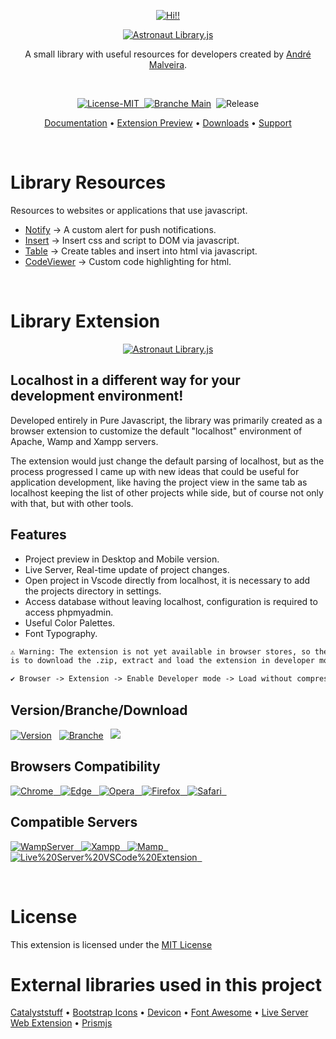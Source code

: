 <p align="center">
  <a href="#astroanut-hi"><img src="https://gist.githubusercontent.com/andremalveira/3216f39117e2c209187fa7aedf872f96/raw/8128ef26840b025e43ea904289e63123a09930b6/astronaut-hi.png" alt="Hi!!"/></a>
</p>
<p align="center">
  <a href="#astroanut-name"><img src="https://gist.githubusercontent.com/andremalveira/a79766d05424a62246842f4b4da75c0f/raw/fa7ddb1e4342e0eac032edad32b0876d349471e9/astronaut-name.png" alt="Astronaut Library.js"/></a>
</p>
<p align="center">
A small library with useful resources for developers created by <a href="https://github.com/andremalveira">André Malveira</a>.
</p>

<br>

<p align="center">
<a href="#details">
<img src="https://img.shields.io/badge/License-MIT-319046?" alt="License-MIT"/>&nbsp;&nbsp;<img src="https://img.shields.io/badge/Branche-Main-319046" alt="Branche Main"/></a>&nbsp;&nbsp;<img src="https://img.shields.io/badge/Latest%20Release-v1.0.0-319046" alt="Release"/></a>

</p>

<p align="center">
  <a href="https://astlibjs.ga/">Documentation</a> •
  <a href="https://astlibjs.ga/?p=about#extension-preview">Extension Preview</a> •
  <a href="https://astlibjs.ga/?p=downloads">Downloads</a> •
  <a href="https://github.com/andremalveira/Astronaut.Library.js/issues/new/choose">Support</a> 
</p>

<br>

# Library Resources
Resources to websites or applications that use javascript.

- [Notify](https://astlibjs.ga/?docs=notify) -> A custom alert for push notifications.
- [Insert](https://astlibjs.ga/?docs=insert) -> Insert css and script to DOM via javascript.
- [Table](https://astlibjs.ga/?docs=table) -> Create tables and insert into html via javascript.
- [CodeViewer](https://astlibjs.ga/?docs=codeviewer) -> Custom code highlighting for html.

<br>

# Library Extension 

<p align="center">
  <a href="#extension-preview"><img src="https://gist.github.com/andremalveira/02747c5b01eddab19a11f6513d0418ef/raw/89f20aac7ef6e64649b7c78625fb092999640fd7/extension-preview.png" alt="Astronaut Library.js"/></a>
</p>

## Localhost in a different way for your development environment!

Developed entirely in Pure Javascript, the library was primarily created as a browser extension to customize the default "localhost" environment of Apache, Wamp and Xampp servers.

The extension would just change the default parsing of localhost, but as the process progressed I came up with new ideas that could be useful for application development, like having the project view in the same tab as localhost keeping the list of other projects while side, but of course not only with that, but with other tools. 

## Features

- Project preview in Desktop and Mobile version.
- Live Server, Real-time update of project changes.
- Open project in Vscode directly from localhost, it is necessary to add the projects directory in settings.
- Access database without leaving localhost, configuration is required to access phpmyadmin.
- Useful Color Palettes.
- Font Typography.

``` html
⚠ Warning: The extension is not yet available in browser stores, so the way to use it at the moment 
is to download the .zip, extract and load the extension in developer mode.

✔ Browser -> Extension -> Enable Developer mode -> Load without compression and select Extension folder 
```

## Version/Branche/Download
<a href="#version">![Version](https://img.shields.io/badge/Version-v1.0-319046)</a>&nbsp;&nbsp; 
<a href="https://github.com/andremalveira/Astronaut.Library.js/tree/extension">![Branche](https://img.shields.io/badge/Branche-Extension-319046)</a>&nbsp;&nbsp; 
<a href="https://github.com/andremalveira/Astronaut.Library.js/archive/refs/tags/Ast.E_v1.0.0.zip" target="_blank"><img src="https://img.shields.io/badge/Download%20Zip-319046?&logo=docuSign&logoColor=FFFFFF"/></a>
## Browsers Compatibility
<a href="#browsers-compatibility">

![Chrome](https://img.shields.io/badge/Google%20Chrome-✔-7dce35?style=flat&logo=google-chrome&logoColor=FFFFFF)&nbsp;&nbsp; 
![Edge](https://img.shields.io/badge/Microsoft%20Edge-✔-7dce35?style=flat&logo=microsoft-edge)&nbsp;&nbsp;
![Opera](https://img.shields.io/badge/Opera-✔-7dce35?style=flat&logo=opera)&nbsp;&nbsp;
![Firefox](https://img.shields.io/badge/Mozilla%20Firefox-✖-f75c31?style=flat&logo=firefox&logoColor=FFFFFF)&nbsp;&nbsp;
![Safari](https://img.shields.io/badge/Safari-✖-f75c31?style=flat&logo=safari)&nbsp;&nbsp;
</a>

## Compatible Servers
<a href="#compatible-servers">

![WampServer](https://img.shields.io/badge/WampServer-✔-7dce35?style=flat)&nbsp;&nbsp; 
![Xampp](https://img.shields.io/badge/Xampp-✔-7dce35?style=flat)&nbsp;&nbsp; 
![Mamp](https://img.shields.io/badge/Mamp-✔-7dce35?style=flat)&nbsp;&nbsp; 
![Live%20Server%20VSCode%20Extension](https://img.shields.io/badge/Live%20Server%20VSCode%20Extension-✔-7dce35?style=flat)&nbsp;&nbsp; 

</a>

<br>


# License
This extension is licensed under the [MIT License](https://github.com/andremalveira/Astronaut.Library.js/blob/extension/LICENSE)

# External libraries used in this project
[Catalyststuff](https://www.freepik.com/catalyststuff) • 
[Bootstrap Icons](https://icons.getbootstrap.com) • 
[Devicon](https://devicon.dev) • 
[Font Awesome](https://fontawesome.com/v5.15/icons) • 
[Live Server Web Extension](https://github.com/ritwickdey/live-server-web-extension) •
[Prismjs](https://prismjs.com)



